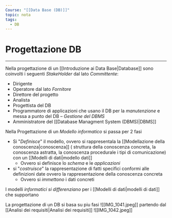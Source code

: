 ```yaml
---
Course: "[[Data Base (DB)]]"
topic: nota
tags:
  - DB
---
```


# Progettazione DB
---
Nella progettazione di un [[Introduzione ai Data Base|Database]] sono coinvolti i seguenti _StakeHolder_
dal lato _Committente_:
- Dirigente 
- Operatore
dal lato _Fornitore_
- Direttore del progetto
- Analista
- Progettista del DB
- Programmatore di applicazioni che usano il DB
per la _manutenzione_ e messa a punto del DB – _Gestione del DBMS_ 
- Amministratore del [[Database Managment System (DBMS)|DBMS]]



Nella Progettazione di un _Modello informatico_ si passa per 2 fasi
- Si "_Definisce_" il modello, ovvero si rappresentala la [[Modellazione della conoscenza|conoscenza]] ( struttura della conoscenza concreta, la conoscenza astratta, la conoscenza procedurale i tipi di comunicazione) con un [[Modelli di dati|modello dati]]
	- Ovvero si definisce lo _schema_ e le _applicazioni_
- si "_costruisce_" la rappresentazione di fatti specifici conformi alle definizioni date ovvero la rappresentazione della conoscenza concreta
	- Ovvero si _immettono_ i dati concreti


I modelli _informatici si differenziano_ per i [[Modelli di dati|modelli di dati]] che supportano



La progettazione di un DB si basa su piu fasi 
![[IMG_1041.jpeg]]
partendo dal [[Analisi dei requisiti|Analisi dei requisiti]] 
![[IMG_1042.jpeg]]